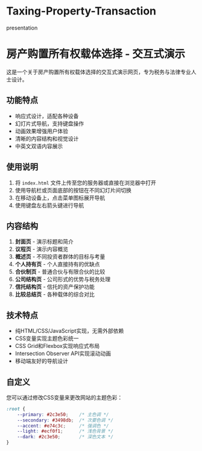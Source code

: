 # Taxing-Property-Transaction
presentation
# 房产购置所有权载体选择 - 交互式演示

这是一个关于房产购置所有权载体选择的交互式演示网页，专为税务与法律专业人士设计。

## 功能特点

- 响应式设计，适配各种设备
- 幻灯片式导航，支持键盘操作
- 动画效果增强用户体验
- 清晰的内容结构和视觉设计
- 中英文双语内容展示

## 使用说明

1. 将 `index.html` 文件上传至您的服务器或直接在浏览器中打开
2. 使用导航栏或页面底部的按钮在不同幻灯片间切换
3. 在移动设备上，点击菜单图标展开导航
4. 使用键盘左右箭头键进行导航

## 内容结构

1. **封面页** - 演示标题和简介
2. **议程页** - 演示内容概览
3. **概述页** - 不同投资者群体的目标与考量
4. **个人持有页** - 个人直接持有的优缺点
5. **合伙制页** - 普通合伙与有限合伙的比较
6. **公司结构页** - 公司形式的优势与税务处理
7. **信托结构页** - 信托的资产保护功能
8. **比较总结页** - 各种载体的综合对比

## 技术特点

- 纯HTML/CSS/JavaScript实现，无需外部依赖
- CSS变量实现主题色彩统一
- CSS Grid和Flexbox实现响应式布局
- Intersection Observer API实现滚动动画
- 移动端友好的导航设计

## 自定义

您可以通过修改CSS变量来更改网站的主题色彩：

```css
:root {
    --primary: #2c3e50;    /* 主色调 */
    --secondary: #3498db;  /* 次要色调 */
    --accent: #e74c3c;     /* 强调色 */
    --light: #ecf0f1;      /* 浅色背景 */
    --dark: #2c3e50;       /* 深色文本 */
}
